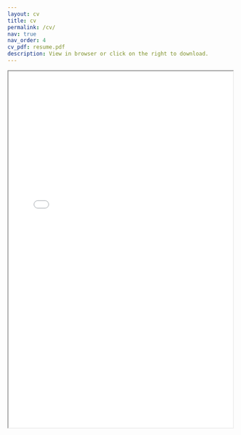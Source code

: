 ```yaml
---
layout: cv
title: cv
permalink: /cv/
nav: true
nav_order: 4
cv_pdf: resume.pdf
description: View in browser or click on the right to download.
---
```


<iframe width="100%" height="800" src="/assets/pdf/resume.pdf">
